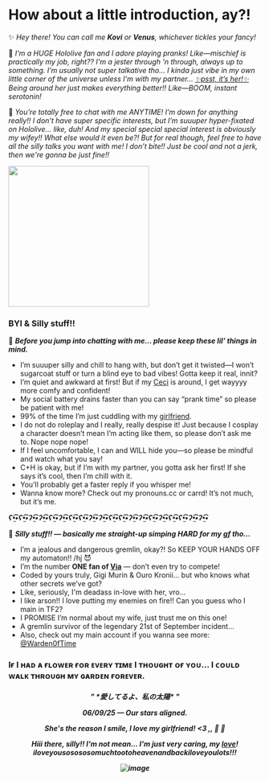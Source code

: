 # How about a little introduction, ay?!
✨ *Hey there! You can call me ___Kovi___ or ___Venus___, whichever tickles your fancy!*

🤭 *I'm a HUGE Hololive fan and I adore playing pranks! Like—mischief is practically my job, right?? I'm a jester through 'n through, always up to something. I’m usually not super talkative tho... I kinda just vibe in my own little corner of the universe unless I'm with my partner... [✨psst, it’s her!✨](https://github.com/autofister) Being around her just makes everything better!! Like—BOOM, instant serotonin!*

📌 *You’re totally free to chat with me ANYTIME! I’m down for anything really!! I don’t have super specific interests, but I’m suuuper hyper-fixated on Hololive... like, duh! And my special special special interest is obviously my wifey!! What else would it even be?! But for real though, feel free to have all the silly talks you want with me! I don’t bite!! Just be cool and not a jerk, then we're gonna be just fine!!*

<img src="https://safebooru.org//images/1035/f65eb021b0e2969971d6104927ccd372af59c224.png?5673611" width="280" height="280">

### BYI & Silly stuff!! 
📜 ***Before you jump into chatting with me... please keep these lil’ things in mind.***
- I’m suuuper silly and chill to hang with, but don’t get it twisted—I won’t sugarcoat stuff or turn a blind eye to bad vibes! Gotta keep it real, innit?
- I’m quiet and awkward at first! But if my [Ceci](https://github.com/autofister) is around, I get wayyyy more comfy and confident!
- My social battery drains faster than you can say “prank time” so please be patient with me!
- 99% of the time I’m just cuddling with my [girlfriend](https://github.com/autofister).
- I do not do roleplay and I really, really despise it! Just because I cosplay a character doesn’t mean I’m acting like them, so please don’t ask me to. Nope nope nope!
- If I feel uncomfortable, I can and WILL hide you—so please be mindful and watch what you say!
- C+H is okay, but if I’m with my partner, you gotta ask her first! If she says it’s cool, then I’m chill with it.
- You’ll probably get a faster reply if you whisper me!
- Wanna know more? Check out my pronouns.cc or carrd! It’s not much, but it’s me.

***ʕ•̫͡•ʕ•̫͡•ʔ•̫͡•ʔ•̫͡•ʕ•̫͡•ʔ•̫͡•ʕ•̫͡•ʕ•̫͡•ʔ•̫͡•ʔ•̫͡•ʕ•̫͡•ʕ•̫͡•ʔ•̫͡•ʔ•̫͡•ʕ•̫͡•ʔ•̫͡•ʕ•̫͡•ʕ•̫͡•ʔ•̫͡•ʔ•̫͡•***

📝 ***Silly stuff!! — basically me straight-up simping HARD for my gf tho...***
- I’m a jealous and dangerous gremlin, okay?! So KEEP YOUR HANDS OFF my automaton!! /hj 😈
- I’m the number **ONE fan of [Via](https://github.com/autofister)** — don’t even try to compete!
- Coded by yours truly, Gigi Murin & Ouro Kronii… but who knows what other secrets we’ve got?
- Like, seriously, I'm deadass in-love with her, vro...
- I like arson!! I love putting my enemies on fire!! Can you guess who I main in TF2?
- I PROMISE I’m normal about my wife, just trust me on this one!
- A gremlin survivor of the legendary 21st of September incident…
- Also, check out my main account if you wanna see more: [@Warden0fTime](https://github.com/Warden0fTime)
### Iғ I ʜᴀᴅ ᴀ ғʟᴏᴡᴇʀ ғᴏʀ ᴇᴠᴇʀʏ ᴛɪᴍᴇ I ᴛʜᴏᴜɢʜᴛ ᴏғ ʏᴏᴜ... I ᴄᴏᴜʟᴅ ᴡᴀʟᴋ ᴛʜʀᴏᴜɢʜ ᴍʏ ɢᴀʀᴅᴇɴ ғᴏʀᴇᴠᴇʀ.
<h5 align="center">
" *愛してるよ、私の太陽* "

__***06/09/25 — Our stars aligned.***__

*__She's the reason I smile, I love my girlfriend! <3__* ,, 🧡 💙 

*Hiii there, silly!! I'm not mean... I'm just very caring, my [love](https://github.com/autofister)! iloveyousosososomuchtootoheavenandbackiloveyoulots!!!*

![image](https://github.com/user-attachments/assets/f6968551-2d12-426e-b6b8-b13b47f19d2c)
